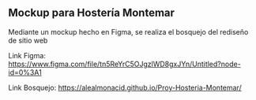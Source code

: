 ## Mockup para Hostería Montemar

Mediante un mockup hecho en Figma, se realiza el bosquejo del rediseño de sitio web 

Link Figma: https://www.figma.com/file/tn5ReYrC5OJgzlWD8gxJYn/Untitled?node-id=0%3A1

Link Bosquejo: https://alealmonacid.github.io/Proy-Hosteria-Montemar/
